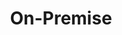 ---
title: "On-Premise"
linkTitle: "On-Premise"
description: "Information about upgrading an on-premise observability platform for {{% ctx %}}."
weight: 1
---